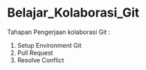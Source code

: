 # Belajar_Kolaborasi_Git
Tahapan Pengerjaan kolaborasi Git :
1. Setup Environment Git
2. Pull Request
3. Resolve Conflict